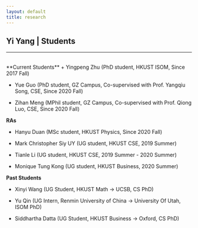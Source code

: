 ```yaml
---
layout: default
title: research
---
```


## Yi Yang | Students

* * * 
<br>
**Current Students** 
+ Yingpeng Zhu (PhD student, HKUST ISOM, Since 2017 Fall)

+ Yue Guo (PhD student, GZ Campus, Co-supervised with Prof. Yangqiu Song, CSE, Since 2020 Fall)

+ Zihan Meng (MPhil student, GZ Campus, Co-supervised with Prof. Qiong Luo, CSE, Since 2020 Fall)


**RAs**
+ Hanyu Duan (MSc student, HKUST Physics, Since 2020 Fall)

+ Mark Christopher Siy UY (UG student, HKUST CSE, 2019 Summer)

+ Tianle Li (UG student, HKUST CSE, 2019 Summer - 2020 Summer)

+ Monique Tung Kong (UG student, HKUST Business, 2020 Summer)

**Past Students** 
+ Xinyi Wang (UG Student, HKUST Math -> UCSB, CS PhD)

+ Yu Qin (UG Intern, Renmin University of China -> University Of Utah, ISOM PhD)

+ Siddhartha Datta (UG Student, HKUST Business -> Oxford, CS PhD)